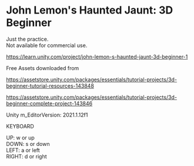 # John Lemon's Haunted Jaunt: 3D Beginner
  
Just the practice.  
Not available for commercial use.  
  
https://learn.unity.com/project/john-lemon-s-haunted-jaunt-3d-beginner-1  
  
Free Assets downloaded from  
  
https://assetstore.unity.com/packages/essentials/tutorial-projects/3d-beginner-tutorial-resources-143848  
  
https://assetstore.unity.com/packages/essentials/tutorial-projects/3d-beginner-complete-project-143846  
  
Unity m_EditorVersion:  2021.1.12f1  
  
KEYBOARD  
  
UP: w or up  
DOWN: s or down  
LEFT: a or left  
RIGHT: d or right  
  